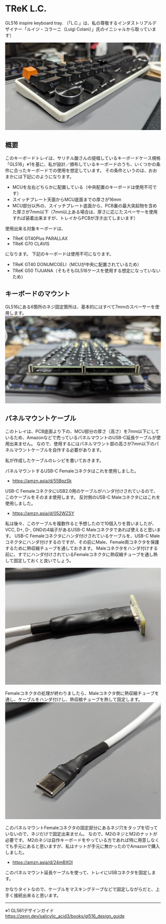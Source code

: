# TReK L.C.
GL516 inspire keyboard tray.
（「L.C.」は、私の尊敬するインダストリアルデザイナー「ルイジ・コラーニ（Luigi Colani）」氏のイニシャルから取っています）

![TReK L.C](./PXL_0000.jpg)

## 概要
このキーボードトレイは、サリチル酸さんの提唱しているキーボードケース規格「GL516」※1を基に、私が設計／頒布しているキーボードのうち、いくつかの条件に合ったキーボードでの使用を想定しています。
その条件というのは、おおまかには下記にのようになります。

- MCUを左右どちらかに配置している（中央配置のキーボードは使用不可です）
- スイッチプレート天面からMCU底面までの厚さが16mm
- MCU部分以外の、スイッチプレート底面から、PCB裏の最大突起物を含めた厚さが7mm以下（7mm以上ある場合は、厚さに応じたスペーサーを使用すれば装着出来ますが、トレイからPCBが浮き出てしまいます）

使用出来る対象キーボードは、

- TReK GT40Plus PARALLAX
- TReK G70 CLAVIS

になります。
下記のキーボードは使用不可になります。
- TReK GT40 DONUMCOELI（MCUが中央に配置されているため）
- TReK G50 TIJUANA（そもそもGL516ケースを使用する想定になっていないため）

## キーボードのマウント
GL516にある6箇所のネジ固定箇所は、基本的にはすべて7mmのスペーサーを使用します。
![](./PXL_0003.jpg)

## パネルマウントケーブル
このトレイは、PCB底面より下の、MCU部分の厚さ（高さ）を7mm以下にしているため、Amazonなどで売っているパネルマウントのUSB-C延長ケーブルが使用出来ません。
なので、使用するにはパネルマウント部の高さが7mm以下のパネルマウントケーブルを自作する必要があります。

私が作成したケーブルのレシピを書いておきます。

パネルマウントするUSB-C Femaleコネクタはこれを使用しました。
- https://amzn.asia/d/55BpzSk

USB-C FemaleコネクタにUSB2.0用のケーブルがハンダ付けされているので、このケーブルをそのまま使用します。
反対側のUSB-C Maleコネクタにはこれを使用しました。
- https://amzn.asia/d/052WZSY

私は後々、このケーブルを複数作ると予想したので10個入りを買いましたが、VCC, D+, D-, GNDの4端子があるUSB-C Maleコネクタであれば使えると思います。
USB-C Femaleコネクタにハンダ付けされているケーブルを、USB-C Maleコネクタにハンダ付けするのですが、その前にMale、Female両コネクタを保護するために熱収縮チューブを通しておきます。
Maleコネクタをハンダ付けする前に、すでにハンダ付けされているFemaleコネクタに熱収縮チューブを通し熱して固定しておくと良いでしょう。

![Femaleコネクタ](./PXL_0001.jpg)

Femaleコネクタの処理が終わりましたら、Maleコネクタ側に熱収縮チューブを通し、ケーブルをハンダ付けし、熱収縮チューブを熱して固定します。
![Maleコネクタ](./PXL_0002.jpg)

このパネルマウントFemaleコネクタの固定部分にあるネジ穴をタップを切っていないので、ネジだけで固定出来ません。
なので、M2のネジとM2のナットが必要です。
M2のネジは自作キーボードをやっている方であれば特に用意しなくても手元にあると思いますが、私はナットが手元に無かったのでAmazonで購入しました。
- https://amzn.asia/d/24mBXOl

このパネルマウント延長ケーブルを使って、トレイにUSBコネクタを固定します。

かなりタイトなので、ケーブルをマスキングテープなどで固定しながらだと、上手く接続出来ると思います。

----

※1 GL561デザインガイド https://zenn.dev/salicylic_acid3/books/gl516_design_guide

